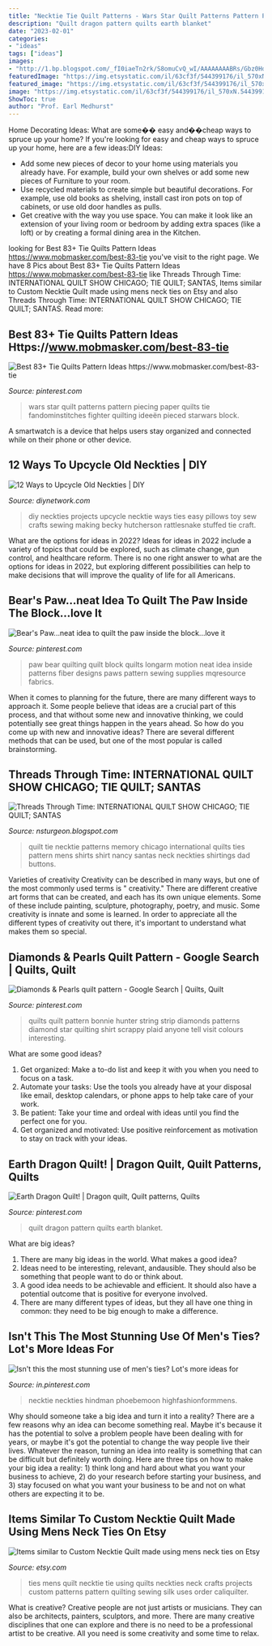 ```yaml
---
title: "Necktie Tie Quilt Patterns - Wars Star Quilt Patterns Pattern Piecing Paper Quilts Tie Fandominstitches Fighter Quilting Ideeën Pieced Starwars Block"
description: "Quilt dragon pattern quilts earth blanket"
date: "2023-02-01"
categories:
- "ideas"
tags: ["ideas"]
images:
- "http://1.bp.blogspot.com/_fI0iaeTn2rk/S8omuCvQ_wI/AAAAAAAABRs/Gbz0Hd3yPZg/s1600/IMG_0207.jpg"
featuredImage: "https://img.etsystatic.com/il/63cf3f/544399176/il_570xN.544399176_ats6.jpg?version=0"
featured_image: "https://img.etsystatic.com/il/63cf3f/544399176/il_570xN.544399176_ats6.jpg?version=0"
image: "https://img.etsystatic.com/il/63cf3f/544399176/il_570xN.544399176_ats6.jpg?version=0"
ShowToc: true
author: "Prof. Earl Medhurst"
---
```



Home Decorating Ideas: What are some�� easy and��cheap ways to spruce up your home?
If you're looking for easy and cheap ways to spruce up your home, here are a few ideas:DIY Ideas: 
- Add some new pieces of decor to your home using materials you already have. For example, build your own shelves or add some new pieces of Furniture to your room. 
- Use recycled materials to create simple but beautiful decorations. For example, use old books as shelving, install cast iron pots on top of cabinets, or use old door handles as pulls. 
- Get creative with the way you use space. You can make it look like an extension of your living room or bedroom by adding extra spaces (like a loft) or by creating a formal dining area in the Kitchen.

	

		
looking for Best 83+ Tie Quilts Pattern Ideas https://www.mobmasker.com/best-83-tie you've visit to the right page. We have 8 Pics about Best 83+ Tie Quilts Pattern Ideas https://www.mobmasker.com/best-83-tie like Threads Through Time: INTERNATIONAL QUILT SHOW CHICAGO; TIE QUILT; SANTAS, Items similar to Custom Necktie Quilt made using mens neck ties on Etsy and also Threads Through Time: INTERNATIONAL QUILT SHOW CHICAGO; TIE QUILT; SANTAS. Read more:
		
    
## Best 83+ Tie Quilts Pattern Ideas Https://www.mobmasker.com/best-83-tie

<img loading=lazy src="https://i.pinimg.com/736x/24/8f/db/248fdb94e778699cb313c3647edaf437.jpg" onerror="this.onerror=null;this.src='https://tse2.mm.bing.net/th?id=OIP.kn5vF9ktxB5yQFqgrk8IkwHaHa&amp;pid=15.1';" alt="Best 83+ Tie Quilts Pattern Ideas https://www.mobmasker.com/best-83-tie">

_Source: pinterest.com_

>wars star quilt patterns pattern piecing paper quilts tie fandominstitches fighter quilting ideeën pieced starwars block. 

	

A smartwatch is a device that helps users stay organized and connected while on their phone or other device.

    
## 12 Ways To Upcycle Old Neckties | DIY

<img loading=lazy src="http://diy.sndimg.com/content/dam/images/diy/fullset/2013/7/19/1/CI-becky-hutcherson_rattlesnake-toy-made-from-a-necktie.jpg.rend.hgtvcom.966.725.suffix/1420860383906.jpeg" onerror="this.onerror=null;this.src='https://tse4.mm.bing.net/th?id=OIP.mG7w3SxIqWRjsDsHFfx5QQHaFj&amp;pid=15.1';" alt="12 Ways to Upcycle Old Neckties | DIY">

_Source: diynetwork.com_

>diy neckties projects upcycle necktie ways ties easy pillows toy sew crafts sewing making becky hutcherson rattlesnake stuffed tie craft. 

	

What are the options for ideas in 2022?
Ideas for ideas in 2022 include a variety of topics that could be explored, such as climate change, gun control, and healthcare reform. There is no one right answer to what are the options for ideas in 2022, but exploring different possibilities can help to make decisions that will improve the quality of life for all Americans.

    
## Bear&#039;s Paw...neat Idea To Quilt The Paw Inside The Block...love It

<img loading=lazy src="https://i.pinimg.com/originals/e0/79/b1/e079b1c52136cc1f78a6379a2b28ef79.jpg" onerror="this.onerror=null;this.src='https://tse3.mm.bing.net/th?id=OIP._i6T2YEu1GueXEldv0kETQHaFj&amp;pid=15.1';" alt="Bear&#039;s Paw...neat idea to quilt the paw inside the block...love it">

_Source: pinterest.com_

>paw bear quilting quilt block quilts longarm motion neat idea inside patterns fiber designs paws pattern sewing supplies mqresource fabrics. 

	

When it comes to planning for the future, there are many different ways to approach it. Some people believe that ideas are a crucial part of this process, and that without some new and innovative thinking, we could potentially see great things happen in the years ahead. So how do you come up with new and innovative ideas? There are several different methods that can be used, but one of the most popular is called brainstorming.

    
## Threads Through Time: INTERNATIONAL QUILT SHOW CHICAGO; TIE QUILT; SANTAS

<img loading=lazy src="http://1.bp.blogspot.com/_fI0iaeTn2rk/S8omuCvQ_wI/AAAAAAAABRs/Gbz0Hd3yPZg/s1600/IMG_0207.jpg" onerror="this.onerror=null;this.src='https://tse4.mm.bing.net/th?id=OIP.aW8JXWWu7FCiOQ3yJ_VQpQHaJ4&amp;pid=15.1';" alt="Threads Through Time: INTERNATIONAL QUILT SHOW CHICAGO; TIE QUILT; SANTAS">

_Source: nsturgeon.blogspot.com_

>quilt tie necktie patterns memory chicago international quilts ties pattern mens shirts shirt nancy santas neck neckties shirtings dad buttons. 

	

Varieties of creativity
Creativity can be described in many ways, but one of the most commonly used terms is " creativity." There are different creative art forms that can be created, and each has its own unique elements. Some of these include painting, sculpture, photography, poetry, and music. Some creativity is innate and some is learned. In order to appreciate all the different types of creativity out there, it's important to understand what makes them so special.

    
## Diamonds &amp; Pearls Quilt Pattern - Google Search | Quilts, Quilt

<img loading=lazy src="https://i.pinimg.com/originals/4a/46/41/4a464166256f36bef2c90d37c089c752.jpg" onerror="this.onerror=null;this.src='https://tse2.mm.bing.net/th?id=OIP.9ke3O7zKB0OSmuDNONwBwwHaJ9&amp;pid=15.1';" alt="Diamonds &amp; Pearls quilt pattern - Google Search | Quilts, Quilt">

_Source: pinterest.com_

>quilts quilt pattern bonnie hunter string strip diamonds patterns diamond star quilting shirt scrappy plaid anyone tell visit colours interesting. 

	

What are some good ideas?
1. Get organized: Make a to-do list and keep it with you when you need to focus on a task.
2. Automate your tasks: Use the tools you already have at your disposal like email, desktop calendars, or phone apps to help take care of your work.
3. Be patient: Take your time and ordeal with ideas until you find the perfect one for you.
4. Get organized and motivated: Use positive reinforcement as motivation to stay on track with your ideas.

    
## Earth Dragon Quilt! | Dragon Quilt, Quilt Patterns, Quilts

<img loading=lazy src="https://i.pinimg.com/originals/e8/b9/24/e8b9248e97268007e78b4dd571fdc51d.jpg" onerror="this.onerror=null;this.src='https://tse1.mm.bing.net/th?id=OIP.qlhnFhcfHUKlSwJD-MONywHaKF&amp;pid=15.1';" alt="Earth Dragon Quilt! | Dragon quilt, Quilt patterns, Quilts">

_Source: pinterest.com_

>quilt dragon pattern quilts earth blanket. 

	

What are big ideas?
1. There are many big ideas in the world. What makes a good idea?
2. Ideas need to be interesting, relevant, andausible. They should also be something that people want to do or think about.
3. A good idea needs to be achievable and efficient. It should also have a potential outcome that is positive for everyone involved.
4. There are many different types of ideas, but they all have one thing in common: they need to be big enough to make a difference.

    
## Isn&#039;t This The Most Stunning Use Of Men&#039;s Ties? Lot&#039;s More Ideas For

<img loading=lazy src="https://i.pinimg.com/736x/2c/c6/d8/2cc6d84f5abfe3aa27413cab50c85bbe.jpg" onerror="this.onerror=null;this.src='https://tse4.mm.bing.net/th?id=OIP.466co0jjxc0JuhMPkrLWVAHaNK&amp;pid=15.1';" alt="Isn&#039;t this the most stunning use of men&#039;s ties? Lot&#039;s more ideas for">

_Source: in.pinterest.com_

>necktie neckties hindman phoebemoon highfashionformmens. 

	

Why should someone take a big idea and turn it into a reality?
There are a few reasons why an idea can become something real. Maybe it's because it has the potential to solve a problem people have been dealing with for years, or maybe it's got the potential to change the way people live their lives. Whatever the reason, turning an idea into reality is something that can be difficult but definitely worth doing. Here are three tips on how to make your big idea a reality: 1) think long and hard about what you want your business to achieve, 2) do your research before starting your business, and 3) stay focused on what you want your business to be and not on what others are expecting it to be.

    
## Items Similar To Custom Necktie Quilt Made Using Mens Neck Ties On Etsy

<img loading=lazy src="https://img.etsystatic.com/il/63cf3f/544399176/il_570xN.544399176_ats6.jpg?version=0" onerror="this.onerror=null;this.src='https://tse3.mm.bing.net/th?id=OIP.OU9UJV4VYualIO00LsOJIQHaE8&amp;pid=15.1';" alt="Items similar to Custom Necktie Quilt made using mens neck ties on Etsy">

_Source: etsy.com_

>ties mens quilt necktie tie using quilts neckties neck crafts projects custom patterns pattern quilting sewing silk uses order caliquilter. 

	

What is creative?
Creative people are not just artists or musicians. They can also be architects, painters, sculptors, and more. There are many creative disciplines that one can explore and there is no need to be a professional artist to be creative. All you need is some creativity and some time to relax.

